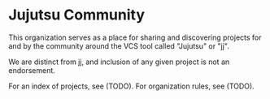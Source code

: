 # Jujutsu Community

This organization serves as a place for sharing and discovering projects for and by the community 
around the VCS tool called "Jujutsu" or "jj".

We are distinct from jj, and inclusion of any given project is not an endorsement.

For an index of projects, see (TODO). For organization rules, see (TODO).

